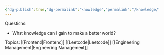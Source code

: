 ```yaml
---
{"dg-publish":true,"dg-permalink":"knowledge","permalink":"/knowledge/"}
---
```


Questions:
* What knowledge can I gain to make a better world?

Topics:
[[Frontend\|Frontend]]
[[Leetcode\|Leetcode]]
[[Engineering Management\|Engineering Management]]